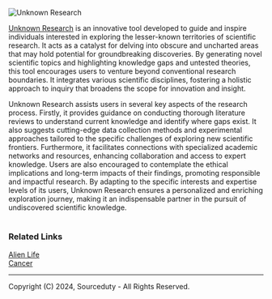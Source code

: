 ![Unknown Research](https://github.com/sourceduty/Unkown_Research/assets/123030236/2593c8d1-1a1c-47bb-a4f5-587335c979cb)

[Unknown Research](https://chat.openai.com/g/g-fcU6hSD4g-unknown-research) is an innovative tool developed to guide and inspire individuals interested in exploring the lesser-known territories of scientific research. It acts as a catalyst for delving into obscure and uncharted areas that may hold potential for groundbreaking discoveries. By generating novel scientific topics and highlighting knowledge gaps and untested theories, this tool encourages users to venture beyond conventional research boundaries. It integrates various scientific disciplines, fostering a holistic approach to inquiry that broadens the scope for innovation and insight.

Unknown Research assists users in several key aspects of the research process. Firstly, it provides guidance on conducting thorough literature reviews to understand current knowledge and identify where gaps exist. It also suggests cutting-edge data collection methods and experimental approaches tailored to the specific challenges of exploring new scientific frontiers. Furthermore, it facilitates connections with specialized academic networks and resources, enhancing collaboration and access to expert knowledge. Users are also encouraged to contemplate the ethical implications and long-term impacts of their findings, promoting responsible and impactful research. By adapting to the specific interests and expertise levels of its users, Unknown Research ensures a personalized and enriching exploration journey, making it an indispensable partner in the pursuit of undiscovered scientific knowledge.

#
### Related Links

[Alien Life](https://github.com/sourceduty/Alien_Life)
<br>
[Cancer](https://github.com/sourceduty/Cancer)

***
Copyright (C) 2024, Sourceduty - All Rights Reserved.

